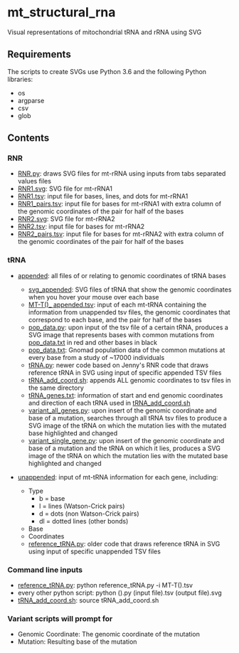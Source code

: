# **mt_structural_rna**
Visual representations of mitochondrial tRNA and rRNA using SVG

## Requirements
The scripts to create SVGs use Python 3.6 and the following Python libraries:
- os
- argparse
- csv
- glob

## Contents

### RNR
- [RNR.py](RNR/RNR.py): draws SVG files for mt-rRNA using inputs from tabs separated values files
- [RNR1.svg](RNR/RNR1.svg): SVG file for mt-rRNA1
- [RNR1.tsv](RNR/RNR1.tsv): input file for bases, lines, and dots for mt-rRNA1
- [RNR1_pairs.tsv](RNR/RNR1_pairs.tsv): input file for bases for mt-rRNA1 with extra column of the genomic coordinates of the pair for half of the bases
- [RNR2.svg](RNR/RNR2.svg): SVG file for mt-rRNA2
- [RNR2.tsv](RNR/RNR2.tsv): input file for bases for mt-rRNA2
- [RNR2_pairs.tsv](RNR/RNR2_pairs.tsv): input file for bases for mt-rRNA2 with extra column of the genomic coordinates of the pair for half of the bases

### tRNA
- [appended](tRNA/appended): all files of or relating to genomic coordinates of tRNA bases
  - [svg_appended](tRNA/appended/svg_appended): SVG files of tRNA that show the genomic coordinates when you hover your mouse over each base
  - [MT-T()_ appended.tsv](tRNA/appended): input of each mt-tRNA containing the information from unappended tsv files, the genomic coordinates that correspond to each base, and the pair for half of the bases
  - [pop_data.py](tRNA/appended/pop_data.py): upon input of the tsv file of a certain tRNA, produces a SVG image that represents bases with common mutations from [pop_data.txt](tRNA/appended/pop_data.txt) in red and other bases in black
  - [pop_data.txt](tRNA/appended/pop_data.txt): Gnomad population data of the common mutations at every base from a study of ~17000 individuals
  - [tRNA.py](tRNA/appended/tRNA.py): newer code based on Jenny's RNR code that draws reference tRNA in SVG using input of specific appended TSV files
  - [tRNA_add_coord.sh](tRNA/appended/tRNA_add_coord.sh): appends ALL genomic coordinates to tsv files in the same directory
  - [tRNA_genes.txt](tRNA/appended/tRNA_genes.txt): information of start and end genomic coordinates and direction of each tRNA used in [tRNA_add_coord.sh](tRNA/appended/tRNA_add_coord.sh)
  - [variant_all_genes.py](tRNA/appended/variant_all_genes.py): upon insert of the genomic coordinate and base of a mutation, searches through all tRNA tsv files to produce a SVG image of the tRNA on which the mutation lies with the mutated base highlighted and changed
  - [variant_single_gene.py](tRNA/appended/variant_single_gene.py): upon insert of the genomic coordinate and base of a mutation and the tRNA on which it lies, produces a SVG image of the tRNA on which the mutation lies with the mutated base highlighted and changed
  
- [unappended](tRNA/unappended): input of mt-tRNA information for each gene, including:
  - Type
    - b = base
    - l = lines (Watson-Crick pairs)
    - d = dots (non Watson-Crick pairs)
    - dl = dotted lines (other bonds)
  - Base
  - Coordinates
  -  [reference_tRNA.py](tRNA/unappended/tsv_unappended/reference_tRNA.py): older code that draws reference tRNA in SVG using input of specific unappended TSV files
### Command line inputs
-  [reference_tRNA.py](tRNA/appended/reference_tRNA.py): python reference_tRNA.py -i MT-T().tsv
- every other python script: python   ().py   (input file).tsv   (output file).svg
- [tRNA_add_coord.sh](tRNA/appended/tRNA_add_coord.sh): source tRNA_add_coord.sh

### Variant scripts will prompt for
- Genomic Coordinate: The genomic coordinate of the mutation
- Mutation: Resulting base of the mutation
